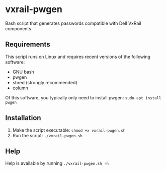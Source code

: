 # vxrail-pwgen
Bash script that generates passwords compatible with Dell VxRail components.

## Requirements
This script runs on Linux and requires recent versions of the following software:

* GNU bash
* pwgen
* shred (strongly recommended)
* column

Of this software, you typically only need to install pwgen: `sudo apt install pwgen`

## Installation
1. Make the script executable: `chmod +x vxrail-pwgen.sh`
2. Run the script: `./vxrail-pwgen.sh`

## Help
Help is available by running `./vxrail-pwgen.sh -h`
